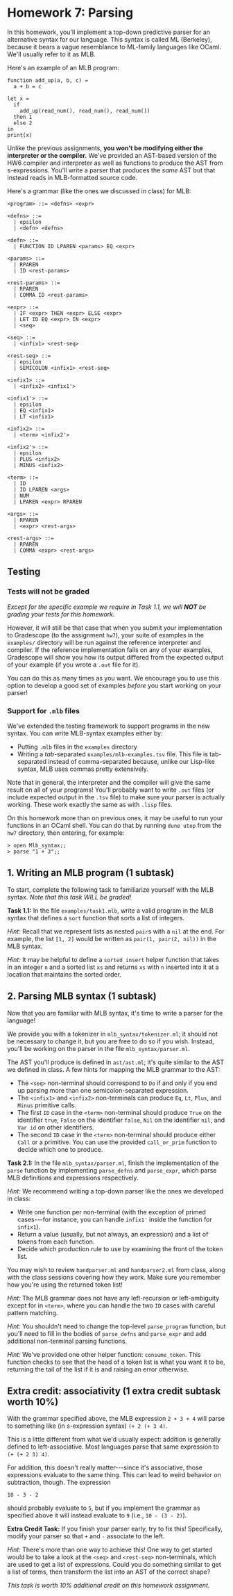 # Homework 7: Parsing

In this homework, you'll implement a top-down predictive parser for an
alternative syntax for our language. This syntax is called ML (Berkeley),
because it bears a vague resemblance to ML-family languages like OCaml.
We'll usually refer to it as MLB.

Here's an example of an MLB program:

```
function add_up(a, b, c) =
  a + b = c

let x = 
  if 
    add_up(read_num(), read_num(), read_num())
  then 1
  else 2 
in
print(x)
```

Unlike the previous assignments, **you won't be modifying either the interpreter
or the compiler.** We've provided an AST-based version of the HW6 compiler and
interpreter as well as functions to produce the AST from s-expressions. You'll
write a parser that produces the *same* AST but that instead reads in
MLB-formatted source code.

Here's a grammar (like the ones we discussed in class) for MLB:

```
<program> ::= <defns> <expr>

<defns> ::=
  | epsilon
  | <defn> <defns>

<defn> ::=
  | FUNCTION ID LPAREN <params> EQ <expr>

<params> ::=
  | RPAREN
  | ID <rest-params>

<rest-params> ::=
  | RPAREN
  | COMMA ID <rest-params>

<expr> ::=
  | IF <expr> THEN <expr> ELSE <expr>
  | LET ID EQ <expr> IN <expr>
  | <seq>

<seq> ::=
  | <infix1> <rest-seq>

<rest-seq> ::=
  | epsilon
  | SEMICOLON <infix1> <rest-seq>

<infix1> ::=
  | <infix2> <infix1'>

<infix1'> ::=
  | epsilon
  | EQ <infix1>
  | LT <infix1>

<infix2> ::=
  | <term> <infix2'>

<infix2'> ::=
  | epsilon
  | PLUS <infix2>
  | MINUS <infix2>

<term> ::=
  | ID
  | ID LPAREN <args>
  | NUM
  | LPAREN <expr> RPAREN

<args> ::=
  | RPAREN
  | <expr> <rest-args>

<rest-args> ::=
  | RPAREN
  | COMMA <expr> <rest-args>
```

## Testing

### Tests will not be graded

_Except for the specific example we require in Task 1.1, we will **NOT** be
grading your tests for this homework._

However, it will still be that case that when you submit your implementation to
Gradescope (to the assignment `hw7`), your suite of examples in the `examples/`
directory will be run against the reference interpreter and compiler. If the
reference implementation fails on any of your examples, Gradescope will show you
how its output differed from the expected output of your example (if you wrote a
`.out` file for it).

You can do this as many times as you want. We encourage you to use this option
to develop a good set of examples *before* you start working on your parser!

### Support for `.mlb` files

We've extended the testing framework to support programs in the new syntax. You
can write MLB-syntax examples either by:

- Putting `.mlb` files in the `examples` directory
- Writing a _tab_-separated `examples/mlb-examples.tsv` file. This file is
  tab-separated instead of comma-separated because, unlike our Lisp-like syntax,
  MLB uses commas pretty extensively.

Note that in general, the interpreter and the compiler will give the same result
on all of your programs! You'll probably want to write `.out` files (or include
expected output in the `.tsv` file) to make sure your parser is actually
working. These work exactly the same as with `.lisp` files.

On this homework more than on previous ones, it may be useful to run your
functions in an OCaml shell. You can do that by running `dune utop` from the
`hw7` directory, then entering, for example:

```
> open Mlb_syntax;;
> parse "1 + 3";;
```

## 1. Writing an MLB program (1 subtask)

To start, complete the following task to familiarize yourself with the MLB
syntax. _Note that this task WILL be graded!_

**Task 1.1:** In the file `examples/task1.mlb`, write a valid program in the MLB
syntax that defines a `sort` function that sorts a list of integers.

_Hint:_ Recall that we represent lists as nested `pair`s with a `nil` at the
end. For example, the list `[1, 2]` would be written as `pair(1, pair(2, nil))`
in the MLB syntax.

_Hint:_ It may be helpful to define a `sorted_insert` helper function that takes
in an integer `n` and a sorted list `xs` and returns `xs` with `n` inserted into
it at a location that maintains the sorted order.

## 2. Parsing MLB syntax (1 subtask)

Now that you are familiar with MLB syntax, it's time to write a parser for the
language!

We provide you with a tokenizer in `mlb_syntax/tokenizer.ml`; it should not be
necessary to change it, but you are free to do so if you wish. Instead, you'll
be working on the parser in the file `mlb_syntax/parser.ml`.

The AST you'll produce is defined in `ast/ast.ml`; it's quite similar to the AST
we defined in class. A few hints for mapping the MLB grammar to the AST:

- The `<seq>` non-terminal should correspond to `Do` if and only if you end up
  parsing more than one semicolon-separated expression.
- The `<infix1>` and `<infix2>` non-terminals can produce `Eq`, `Lt`, `Plus`,
  and `Minus` primitive calls.
- The first `ID` case in the `<term>` non-terminal should produce `True` on the
  identifier `true`, `False` on the identifier `false`, `Nil` on the identifier
  `nil`, and `Var id` on other identifiers.
- The second `ID` case in the `<term>` non-terminal should produce either `Call`
  or a primitive. You can use the provided `call_or_prim` function to decide
  which one to produce.

**Task 2.1:** In the file `mlb_syntax/parser.ml`, finish the implementation of
the `parse` function by implementing `parse_defns` and `parse_expr`, which parse
MLB definitions and expressions respectively.

_Hint:_ We recommend writing a top-down parser like the ones we developed in
class:

- Write one function per non-terminal (with the exception of primed cases---for
  instance, you can handle `infix1'` inside the function for `infix1`).
- Return a value (usually, but not always, an expression) and a list of tokens
  from each function.
- Decide which production rule to use by examining the front of the token list.

You may wish to review `handparser.ml` and `handparser2.ml` from class, along
with the class sessions covering how they work.  Make sure you remember how
you're using the returned token list!

_Hint:_ The MLB grammar does not have any left-recursion or left-ambiguity
except for in `<term>`, where you can handle the two `ID` cases with careful
pattern matching.

_Hint_: You shouldn't need to change the top-level `parse_program` function, but
you'll need to fill in the bodies of `parse_defns` and `parse_expr` and add
additional non-terminal parsing functions.

_Hint:_ We've provided one other helper function: `consume_token`. This function
checks to see that the head of a token list is what you want it to be, returning
the tail of the list if it is and raising an error otherwise.

## Extra credit: associativity (1 extra credit subtask worth 10%)

With the grammar specified above, the MLB expression
`2 + 3 + 4`
will parse to something like (in s-expression syntax)
`(+ 2 (+ 3 4)`.

This is a little different from what we'd usually expect: addition is generally
defined to left-associative. Most languages parse that same expression to
`(+ (+ 2 3) 4)`.

For addition, this doesn't really matter---since it's associative, those
expressions evaluate to the same thing. This can lead to weird behavior on
subtraction, though. The expression
```
10 - 3 - 2
```
should probably evaluate to `5`, but if you implement the grammar as specified
above it will instead evaluate to `9` (i.e., `10 - (3 - 2)`).

**Extra Credit Task:** If you finish your parser early, try to fix this!
Specifically, modify your parser so that `+` and `-` associate to the left.

_Hint:_ There's more than one way to achieve this! One way to get started would
be to take a look at the `<seq>` and `<rest-seq>` non-terminals, which are used
to get a list of expressions. Could you do something similar to get a list of
terms, then transform the list into an AST of the correct shape?

_This task is worth 10% additional credit on this homework assignment._
